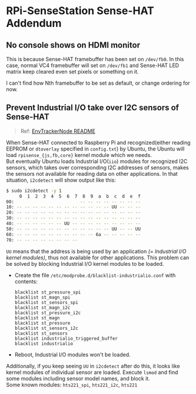 RPi-SenseStation Sense-HAT Addendum
===================================

No console shows on HDMI monitor
--------------------------------
This is because Sense-HAT framebuffer has been set on `/dev/fb0`. In this case, normal VC4 framebuffer will set on `/dev/fb1` and Sense-HAT LED matrix keep cleared even set pixels or something on it.

I can't find how Nth framebuffer to be set as default, or change ordering for now.

Prevent Industrial I/O take over I2C sensors of Sense-HAT
---------------------------------------------------------
> Ref: [EnvTrackerNode README](https://github.com/J-Pai/EnvTrackerNode/blob/master/README.md#raspberry-pi-setup)

When Sense-HAT connected to Raspberry Pi and recognized(either reading EEPROM or `dtoverlay` specified in `config.txt`) by Ubuntu, the Ubuntu will load `rpisense_{js,fb,core}` kernel module which we needs.  
But eventually Ubuntu loads Industrial I/O(`iio`) modules for recognized I2C sensors, which takes over corresponding I2C addresses of sensors, makes the sensors not available for reading data on other applications. In that situation, `i2cdetect` will show output like this:
```sh
$ sudo i2cdetect -y 1
     0  1  2  3  4  5  6  7  8  9  a  b  c  d  e  f
00:                         -- -- -- -- -- -- -- --
10: -- -- -- -- -- -- -- -- -- -- -- -- UU -- -- --
20: -- -- -- -- -- -- -- -- -- -- -- -- -- -- -- --
30: -- -- -- -- -- -- -- -- -- -- -- -- -- -- -- --
40: -- -- -- -- -- -- UU -- -- -- -- -- -- -- -- --
50: -- -- -- -- -- -- -- -- -- -- -- -- UU -- -- UU
60: -- -- -- -- -- -- -- -- -- -- 6a -- -- -- -- --
70: -- -- -- -- -- -- -- --
```
`UU` means that the address is being used by an application *(= Industrial I/O kernel modules)*, thus not available for other applications. This problem can be solved by blocking Industrial I/O kernel modules to be loaded.

  - Create the file `/etc/modprobe.d/blacklist-industrialio.conf` with contents:
    ```
    blacklist st_pressure_spi
    blacklist st_magn_spi
    blacklist st_sensors_spi
    blacklist st_magn_i2c
    blacklist st_pressure_i2c
    blacklist st_magn
    blacklist st_pressure
    blacklist st_sensors_i2c
    blacklist st_sensors
    blacklist industrialio_triggered_buffer
    blacklist industrialio
    ```
  - Reboot, Industrial I/O modules won't be loaded.

Additionally, if you keep seeing `UU` in `i2cdetect` after do this, it looks like kernel modules of individual sensor are loaded. Execute `lsmod` and find some modules including sensor model names, and block it.  
Some known modules: `hts221_spi`, `hts221_i2c`, `hts221`

